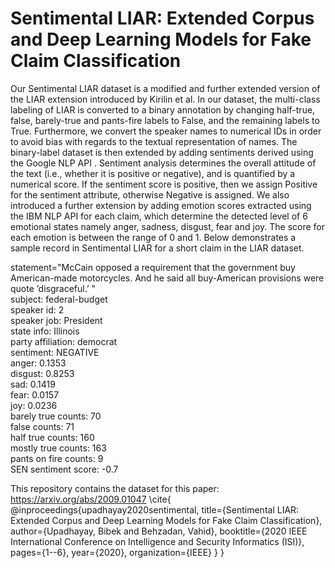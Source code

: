 # Sentimental LIAR: Extended Corpus and Deep Learning Models for Fake Claim Classification
Our Sentimental LIAR dataset is a modified and further extended version of the LIAR extension introduced by Kirilin et al. In our dataset, the multi-class labeling of LIAR is converted to a binary annotation by changing half-true, false, barely-true and pants-fire labels to False, and the remaining labels to True. Furthermore, we convert the speaker names to numerical IDs in order to avoid bias with regards to the textual representation of names. The binary-label dataset is then extended by adding sentiments derived using the Google NLP API . Sentiment analysis determines the overall attitude of the text (i.e., whether it is positive or negative), and is quantified by a numerical score. If the sentiment score is positive, then we assign Positive for the sentiment attribute, otherwise Negative is assigned. We also introduced a further extension by adding emotion scores extracted using the IBM NLP API for each claim, which determine the detected level of 6 emotional states namely anger, sadness, disgust, fear and joy. The score for each emotion is between the range of 0 and 1. Below demonstrates a sample record in Sentimental LIAR for a short claim in the LIAR dataset.

statement="McCain opposed a requirement that the government buy American-made motorcycles. And he said all buy-American provisions were quote ’disgraceful.’ "  
subject: federal-budget  
speaker id: 2  
speaker job: President  
state info: Illinois  
party affiliation: democrat  
sentiment: NEGATIVE  
anger: 0.1353  
disgust: 0.8253  
sad: 0.1419  
fear: 0.0157  
joy: 0.0236  
barely true counts: 70  
false counts: 71  
half true counts: 160  
mostly true counts: 163  
pants on fire counts: 9  
SEN sentiment score: -0.7  



This repository contains the dataset for this paper: https://arxiv.org/abs/2009.01047
\cite{
@inproceedings{upadhayay2020sentimental,
  title={Sentimental LIAR: Extended Corpus and Deep Learning Models for Fake Claim Classification},
  author={Upadhayay, Bibek and Behzadan, Vahid},
  booktitle={2020 IEEE International Conference on Intelligence and Security Informatics (ISI)},
  pages={1--6},
  year={2020},
  organization={IEEE}
}
}
